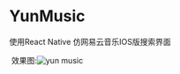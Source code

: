 # YunMusic
使用React Native 仿网易云音乐IOS版搜索界面

  效果图:![yun music](https://github.com/AllenTestProject/YunMusic/edit/master/yun.git)
